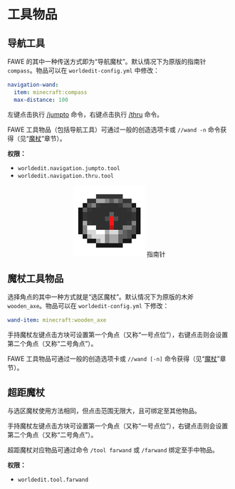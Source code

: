 # 工具物品

## 导航工具

FAWE 的其中一种传送方式即为“导航魔杖”。默认情况下为原版的指南针 `compass`。物品可以在 `worldedit-config.yml` 中修改：

``` YAML
navigation-wand:
  item: minecraft:compass
  max-distance: 100
```

左键点击执行 [/jumpto](https://github.com/IntellectualSites/documentation/blob/main/fastasyncworldedit/commands/navigation/navigation.md#jumpto) 命令，右键点击执行 [/thru](https://github.com/IntellectualSites/documentation/blob/main/fastasyncworldedit/commands/navigation/navigation.md#thru) 命令。

FAWE 工具物品（包括导航工具）可通过一般的创造选项卡或 `//wand -n` 命令获得（见“[魔杖](https://github.com/IntellectualSites/documentation/blob/main/fastasyncworldedit/commands/selection/selection.md#wand)”章节）。

**权限：**

* `worldedit.navigation.jumpto.tool`
* `worldedit.navigation.thru.tool`

<center>

![image](images/image.png)
指南针

</center>

## 魔杖工具物品

选择角点的其中一种方式就是“选区魔杖”。默认情况下为原版的木斧 `wooden_axe`。物品可以在 `worldedit-config.yml` 下修改：

``` YAML
wand-item: minecraft:wooden_axe
```

手持魔杖左键点击方块可设置第一个角点（又称“一号点位”），右键点击则会设置第二个角点（又称“二号角点”）。

FAWE 工具物品可通过一般的创造选项卡或 `//wand [-n]` 命令获得（见“[魔杖](https://github.com/IntellectualSites/documentation/blob/main/fastasyncworldedit/commands/selection/selection.md#wand)”章节）。

## 超距魔杖

与选区魔杖使用方法相同，但点击范围无限大，且可绑定至其他物品。

手持魔杖左键点击方块可设置第一个角点（又称“一号点位”），右键点击则会设置第二个角点（又称“二号角点”）。

超距魔杖对应物品可通过命令 `/tool farwand` 或 `/farwand` 绑定至手中物品。

**权限：**

* `worldedit.tool.farwand`